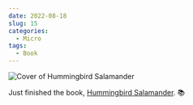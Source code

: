 ```yaml
---
date: 2022-08-18
slug: 15
categories:
  - Micro
tags:
  - Book
---
```


![Cover of Hummingbird Salamander](https://i.gr-assets.com/images/S/compressed.photo.goodreads.com/books/1604593916l/53359447.jpg)

Just finished the book, [Hummingbird Salamander](https://www.goodreads.com/review/show/4134255081?utm_medium=api&utm_source=rss). 📚
